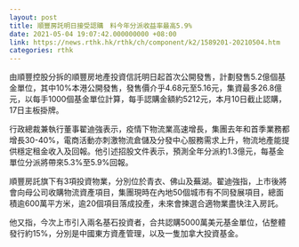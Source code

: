 ```yaml
---
layout: post
title: 順豐房託明日接受認購　料今年分派收益率最高5.9%
date: 2021-05-04 19:07:42.000000000 +08:00
link: https://news.rthk.hk/rthk/ch/component/k2/1589201-20210504.htm
categories: rthk
---
```


由順豐控股分拆的順豐房地產投資信託明日起首次公開發售，計劃發售5.2億個基金單位，其中10%本港公開發售，發售價介乎4.68元至5.16元，集資最多26.8億元，以每手1000個基金單位計算，每手認購金額約5212元，本月10日截止認購，17日主板掛牌。

行政總裁兼執行董事翟迪強表示，疫情下物流業高速增長，集團去年和首季業務都增長30-40%，電商活動亦刺激物流倉儲及分發中心服務需求上升，物流地產能提供穩定租金收入及回報。他引述招股文件表示，預測全年分派約1.3億元，每基金單位分派將帶來5.3%至5.9%回報。

順豐房託旗下有3項投資物業，分別位於青衣、佛山及蕪湖。翟迪強指，上市後將會向母公司收購物流資產項目，集團現時在內地50個城市有不同發展項目，總面積逾600萬平方米，逾20個項目落成投產，未來會揀選合適物業盡快注入房託。

他又指，今次上市引入兩名基石投資者，合共認購5000萬美元基金單位，佔整體發行約15%，分別是中國東方資產管理，以及一隻加拿大投資基金。
